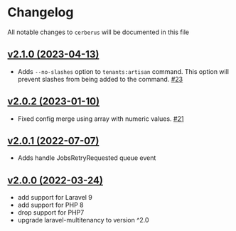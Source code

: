 # Changelog

All notable changes to `cerberus` will be documented in this file

## [v2.1.0 (2023-04-13)](https://github.com/placetopay-org/cerberus/compare/2.0.2...2.1.0)

- Adds `--no-slashes` option to `tenants:artisan` command. This option will prevent slashes from being added to the command. [#23](https://github.com/placetopay-org/cerberus/pull/23)

## [v2.0.2 (2023-01-10)](https://github.com/placetopay-org/cerberus/compare/2.0.1...2.0.2)

- Fixed config merge using array with numeric values. [#21](https://github.com/placetopay-org/cerberus/pull/21)

## [v2.0.1 (2022-07-07)](https://github.com/placetopay-org/cerberus/compare/2.0.0...2.0.1)

- Adds handle JobsRetryRequested queue event

## [v2.0.0 (2022-03-24)](https://github.com/placetopay-org/cerberus/compare/1.8.6...2.0.0)

- add support for Laravel 9
- add support for PHP 8
- drop support for PHP7
- upgrade laravel-multitenancy to version ^2.0
